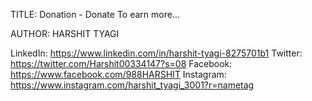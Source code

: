 
TITLE: 
Donation - Donate To earn more...

AUTHOR:
HARSHIT TYAGI

LinkedIn: https://www.linkedin.com/in/harshit-tyagi-8275701b1
Twitter: https://twitter.com/Harshit00334147?s=08
Facebook: https://www.facebook.com/988HARSHIT
Instagram: https://www.instagram.com/harshit_tyagi_3001?r=nametag
